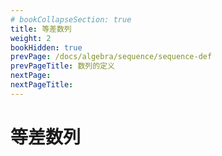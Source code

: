 ```yaml
---
# bookCollapseSection: true
title: 等差数列
weight: 2
bookHidden: true
prevPage: /docs/algebra/sequence/sequence-def
prevPageTitle: 数列的定义
nextPage: 
nextPageTitle: 
---
```


# 等差数列


